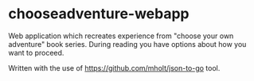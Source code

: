 # chooseadventure-webapp
Web application which recreates experience from "choose your own adventure" book series.
During reading you have options about how you want to proceed.


Written with the use of https://github.com/mholt/json-to-go tool.